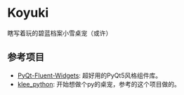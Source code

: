 # Koyuki
瞎写着玩的碧蓝档案小雪桌宠（或许）

## 参考项目

- [PyQt-Fluent-Widgets](https://github.com/zhiyiYo/PyQt-Fluent-Widgets): 超好用的PyQt5风格组件库。
- [klee_python](https://github.com/mf22221111/klee_python): 开始想做个py的桌宠，参考的这个项目做的。